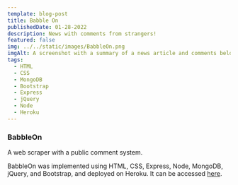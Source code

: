 ```yaml
---
template: blog-post
title: Babble On
publishedDate: 01-28-2022
description: News with comments from strangers! 
featured: false
img: ../../static/images/BabbleOn.png
imgAlt: A screenshot with a summary of a news article and comments below
tags:
  - HTML
  - CSS
  - MongoDB
  - Bootstrap
  - Express
  - jQuery
  - Node
  - Heroku
---
```


### BabbleOn

A web scraper with a public comment system.  

BabbleOn was implemented using HTML, CSS, Express, Node, MongoDB, jQuery, and Bootstrap, and deployed on Heroku. It can be accessed <a href="https://protected-springs-12247.herokuapp.com/" target=" ">here</a>.